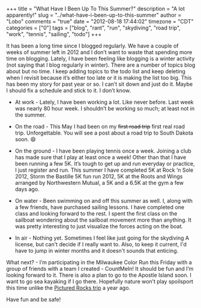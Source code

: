 +++
title = "What Have I Been Up To This Summer?"
description = "A lot apparently!"
slug = "../what-have-i-been-up-to-this-summer"
author = "Lobo"
comments = "true"
date = "2012-08-18 17:44:02"
timezone = "CDT"
categories = ["0"]
tags = ["blog", "rant", "run", "skydiving", "road trip", "work", "tennis", "sailing", "todo"]
+++

It has been a long time since I blogged regularly. We have a couple of weeks of summer left in 2012 and I don’t want to waste that spending more time on blogging. Lately, I have been feeling like blogging is a winter activity (not saying that I blog regularly in winter). There are a number of topics blog about but no time. I keep adding topics to the todo list and keep deleting when I revisit because it’s either too late or it is making the list too big. This has been my story for past year or so. I can’t sit down and just do it. Maybe I should fix a schedule and stick to it. I don’t know.

- At work - Lately, I have been working a lot. Like never before. Last week was nearly 80 hour week. I shouldn’t be working so much; at least not in the summer.

- On the road - This May I had been on my ~~first road trip~~ first real road trip. Unforgettable. You will see a post about a road trip to South Dakota soon. :smile:

- On the ground - I have been playing tennis once a week. Joining a club has made sure that I play at least once a week! Other than that I have been running a few 5K. It’s tough to get up and run everyday or practice, I just register and run. This summer I have completed 5K at Rock ‘n Sole 2012, Storm the Bastille 5K fun run 2012, 5K at the Roots and Wings arranged by Northwestern Mutual, a 5K and a 6.5K at the gym a few days ago.

- On water - Been swimming on and off this summer as well. I, along with a few friends, have purchased sailing lessons. I have completed one class and looking forward to the rest. I spent the first class on the sailboat wondering about the sailboat movement more than anything. It was pretty interesting to just visualize the forces acting on the boat.

- In air - Nothing yet. Sometimes I feel like just going for the skydiving A license, but can't decide if I really want to. Also, to keep it current, I'd have to jump in winter months and it doesn't sounds that enticing.

What next? - I’m participating in the Milwaukee Color Run this Friday with a group of friends with a team I created - CountMeIn! It should be fun and I’m looking forward to it. There is also a plan to go to the Apostle Island soon. I want to go sea kayaking if I go there. Hopefully nature won’t play spoilsport this time unlike the [Pictured Rocks trip](/blog/a-trip-to-pictured-rocks-michigan/) a year ago.

Have fun and be safe!
